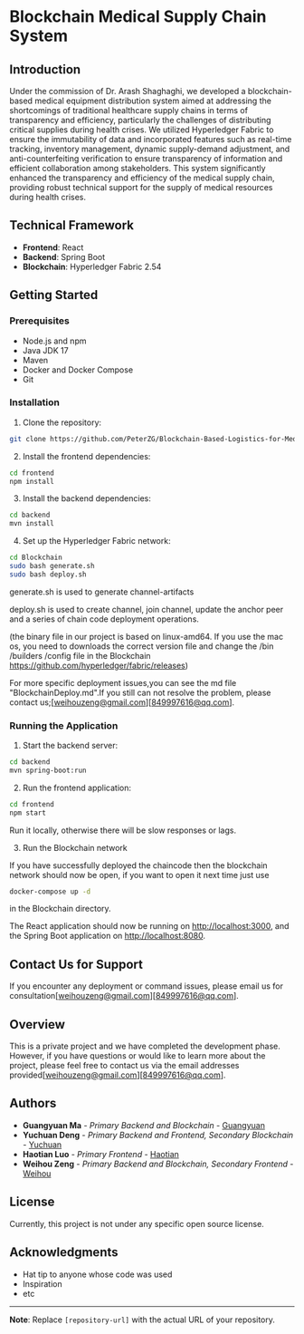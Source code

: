
# Blockchain Medical Supply Chain System

## Introduction

Under the commission of Dr. Arash Shaghaghi, we developed a blockchain-based medical equipment distribution system aimed at addressing the shortcomings of traditional healthcare supply chains in terms of transparency and efficiency, particularly the challenges of distributing critical supplies during health crises. We utilized Hyperledger Fabric to ensure the immutability of data and incorporated features such as real-time tracking, inventory management, dynamic supply-demand adjustment, and anti-counterfeiting verification to ensure transparency of information and efficient collaboration among stakeholders. This system significantly enhanced the transparency and efficiency of the medical supply chain, providing robust technical support for the supply of medical resources during health crises.

## Technical Framework

- **Frontend**: React
- **Backend**: Spring Boot
- **Blockchain**: Hyperledger Fabric 2.54

## Getting Started

### Prerequisites

- Node.js and npm
- Java JDK 17
- Maven
- Docker and Docker Compose
- Git

### Installation

1. Clone the repository:

```sh
git clone https://github.com/PeterZG/Blockchain-Based-Logistics-for-Medical-Equipment-Distribution-System.git
```

2. Install the frontend dependencies:

```sh
cd frontend
npm install
```

3. Install the backend dependencies:

```sh
cd backend
mvn install
```

4. Set up the Hyperledger Fabric network:

```sh
cd Blockchain
sudo bash generate.sh
sudo bash deploy.sh
```

generate.sh is used to generate channel-artifacts

deploy.sh is used to create channel, join channel, update the anchor peer and a series of chain code deployment operations.

(the binary file in our project is based on linux-amd64. If you use the mac os, you need to downloads the correct version file and change the /bin /builders /config file in the Blockchain https://github.com/hyperledger/fabric/releases)

For more specific deployment issues,you can see the md file "BlockchainDeploy.md".If you still can not resolve the problem, please contact us;[weihouzeng@gmail.com][849997616@qq.com].

### Running the Application

1. Start the backend server:

```sh
cd backend
mvn spring-boot:run
```

2. Run the frontend application:

```sh
cd frontend
npm start
```

Run it locally, otherwise there will be slow responses or lags.

3. Run the Blockchain network

If you have successfully deployed the chaincode then the blockchain network should now be open, if you want to open it next time just use

```sh
docker-compose up -d
```

in the Blockchain directory.


The React application should now be running on [http://localhost:3000](http://localhost:3000), and the Spring Boot application on [http://localhost:8080](http://localhost:8080).

## Contact Us for Support

If you encounter any deployment or command issues, please email us for consultation[weihouzeng@gmail.com][849997616@qq.com].


## Overview

This is a private project and we have completed the development phase. However, if you have questions or would like to learn more about the project, please feel free to contact us via the email addresses provided[weihouzeng@gmail.com][849997616@qq.com].


## Authors

- **Guangyuan Ma** - *Primary Backend and Blockchain* - [Guangyuan](https://github.com/Noplusultra)
- **Yuchuan Deng** - *Primary Backend and Frontend, Secondary Blockchain* - [Yuchuan](https://github.com/dyc54)
- **Haotian Luo** - *Primary Frontend* - [Haotian](https://github.com/Haotian14)
- **Weihou Zeng** - *Primary Backend and Blockchain, Secondary Frontend* - [Weihou](https://github.com/PeterZG)


## License

Currently, this project is not under any specific open source license.


## Acknowledgments

- Hat tip to anyone whose code was used
- Inspiration
- etc

---

**Note**: Replace `[repository-url]` with the actual URL of your repository.
